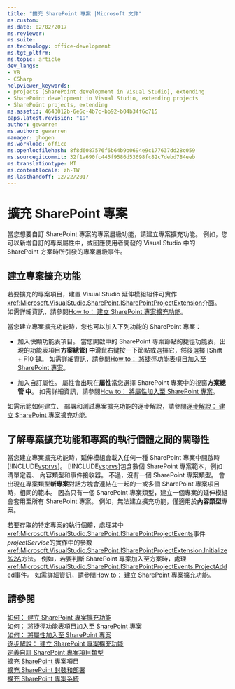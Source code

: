 ```yaml
---
title: "擴充 SharePoint 專案 |Microsoft 文件"
ms.custom: 
ms.date: 02/02/2017
ms.reviewer: 
ms.suite: 
ms.technology: office-development
ms.tgt_pltfrm: 
ms.topic: article
dev_langs:
- VB
- CSharp
helpviewer_keywords:
- projects [SharePoint development in Visual Studio], extending
- SharePoint development in Visual Studio, extending projects
- SharePoint projects, extending
ms.assetid: 4643012b-6e6c-4b7c-bb92-b04b34f6c715
caps.latest.revision: "19"
author: gewarren
ms.author: gewarren
manager: ghogen
ms.workload: office
ms.openlocfilehash: 8f8d6087576f6b64b9b0694e9c177637dd28c059
ms.sourcegitcommit: 32f1a690fc445f9586d53698fc82c7debd784eeb
ms.translationtype: MT
ms.contentlocale: zh-TW
ms.lasthandoff: 12/22/2017
---
```

# <a name="extending-sharepoint-projects"></a>擴充 SharePoint 專案
  當您想要自訂 SharePoint 專案的專案層級功能，請建立專案擴充功能。 例如，您可以新增自訂的專案屬性中，或回應使用者開發的 Visual Studio 中的 SharePoint 方案時所引發的專案層級事件。  
  
## <a name="creating-project-extensions"></a>建立專案擴充功能  
 若要擴充的專案項目，建置 Visual Studio 延伸模組組件可實作<xref:Microsoft.VisualStudio.SharePoint.ISharePointProjectExtension>介面。 如需詳細資訊，請參閱[How to： 建立 SharePoint 專案擴充功能](../sharepoint/how-to-create-a-sharepoint-project-extension.md)。  
  
 當您建立專案擴充功能時，您也可以加入下列功能的 SharePoint 專案：  
  
-   加入快顯功能表項目。 當您開啟中的 SharePoint 專案節點的捷徑功能表，出現的功能表項目**方案總管] 中**滑鼠右鍵按一下節點或選擇它，然後選擇 [Shift + F10 鍵。 如需詳細資訊，請參閱[How to： 將捷徑功能表項目加入至 SharePoint 專案](../sharepoint/how-to-add-a-shortcut-menu-item-to-sharepoint-projects.md)。  
  
-   加入自訂屬性。 屬性會出現在**屬性**當您選擇 SharePoint 專案中的視窗**方案總管 中**。 如需詳細資訊，請參閱[How to： 將屬性加入至 SharePoint 專案](../sharepoint/how-to-add-a-property-to-sharepoint-projects.md)。  
  
 如需示範如何建立、 部署和測試專案擴充功能的逐步解說，請參閱[逐步解說： 建立 SharePoint 專案擴充功能](../sharepoint/walkthrough-creating-a-sharepoint-project-extension.md)。  
  
## <a name="understanding-the-relationship-between-project-extensions-and-project-instances"></a>了解專案擴充功能和專案的執行個體之間的關聯性  
 當您建立專案擴充功能時，延伸模組會載入任何一種 SharePoint 專案中開啟時[!INCLUDE[vsprvs](../sharepoint/includes/vsprvs-md.md)]。 [!INCLUDE[vsprvs](../sharepoint/includes/vsprvs-md.md)]包含數個 SharePoint 專案範本，例如清單定義、 內容類型和事件接收器。 不過，沒有一個 SharePoint 專案類型。 會出現在專案類型**新專案**對話方塊會連結在一起的一或多個 SharePoint 專案項目時，相同的範本。 因為只有一個 SharePoint 專案類型，建立一個專案的延伸模組會套用至所有 SharePoint 專案。 例如，無法建立擴充功能，僅適用於**內容類型**專案。  
  
 若要存取的特定專案的執行個體，處理其中<xref:Microsoft.VisualStudio.SharePoint.ISharePointProjectEvents>事件*projectService*的實作中的參數<xref:Microsoft.VisualStudio.SharePoint.ISharePointProjectExtension.Initialize%2A>方法。 例如，若要判斷 SharePoint 專案加入至方案時，處理<xref:Microsoft.VisualStudio.SharePoint.ISharePointProjectEvents.ProjectAdded>事件。 如需詳細資訊，請參閱[How to： 建立 SharePoint 專案擴充功能](../sharepoint/how-to-create-a-sharepoint-project-extension.md)。  
  
## <a name="see-also"></a>請參閱  
 [如何： 建立 SharePoint 專案擴充功能](../sharepoint/how-to-create-a-sharepoint-project-extension.md)   
 [如何： 將捷徑功能表項目加入至 SharePoint 專案](../sharepoint/how-to-add-a-shortcut-menu-item-to-sharepoint-projects.md)   
 [如何： 將屬性加入至 SharePoint 專案](../sharepoint/how-to-add-a-property-to-sharepoint-projects.md)   
 [逐步解說： 建立 SharePoint 專案擴充功能](../sharepoint/walkthrough-creating-a-sharepoint-project-extension.md)   
 [定義自訂 SharePoint 專案項目類型](../sharepoint/defining-custom-sharepoint-project-item-types.md)   
 [擴充 SharePoint 專案項目](../sharepoint/extending-sharepoint-project-items.md)   
 [擴充 SharePoint 封裝和部署](../sharepoint/extending-sharepoint-packaging-and-deployment.md)   
 [擴充 SharePoint 專案系統](../sharepoint/extending-the-sharepoint-project-system.md)  
  
  
